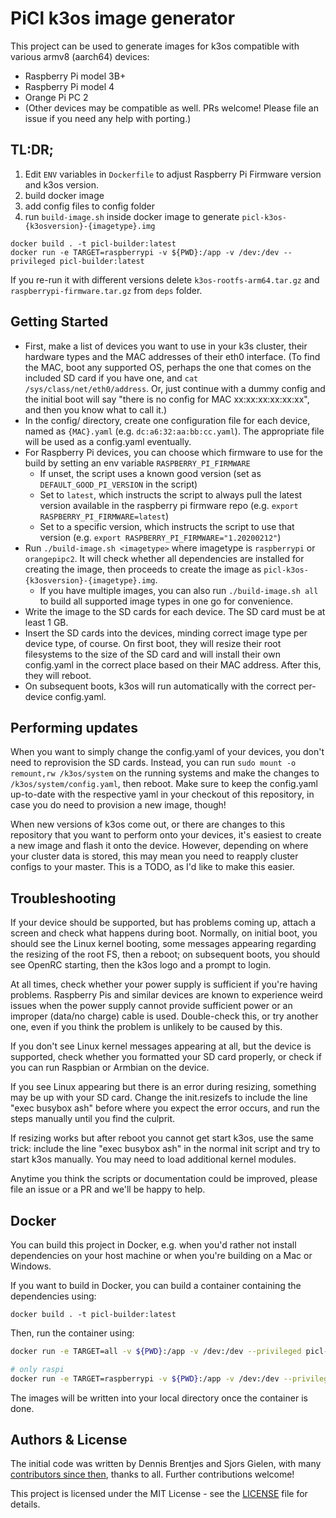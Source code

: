 # PiCl k3os image generator

This project can be used to generate images for k3os compatible with various armv8 (aarch64) devices:

- Raspberry Pi model 3B+
- Raspberry Pi model 4
- Orange Pi PC 2
- (Other devices may be compatible as well. PRs welcome! Please file an issue if you need any help with porting.)

## TL:DR;

1. Edit `ENV` variables in `Dockerfile` to adjust Raspberry Pi Firmware version and k3os version.
2. build docker image
3. add config files to config folder
4. run `build-image.sh` inside docker image to generate `picl-k3os-{k3osversion}-{imagetype}.img`

```
docker build . -t picl-builder:latest
docker run -e TARGET=raspberrypi -v ${PWD}:/app -v /dev:/dev --privileged picl-builder:latest
```

If you re-run it with different versions delete `k3os-rootfs-arm64.tar.gz` and `raspberrypi-firmware.tar.gz` from `deps` folder.

## Getting Started

- First, make a list of devices you want to use in your k3s cluster, their hardware types and the MAC addresses of their eth0 interface. (To find the MAC, boot any supported OS, perhaps the one that comes on the included SD card if you have one, and `cat /sys/class/net/eth0/address`. Or, just continue with a dummy config and the initial boot will say "there is no config for MAC xx:xx:xx:xx:xx:xx", and then you know what to call it.)
- In the config/ directory, create one configuration file for each device, named as `{MAC}.yaml` (e.g. `dc:a6:32:aa:bb:cc.yaml`). The appropriate file will be used as a config.yaml eventually.
- For Raspberry Pi devices, you can choose which firmware to use for the build by setting an env variable `RASPBERRY_PI_FIRMWARE`
    - If unset, the script uses a known good version (set as `DEFAULT_GOOD_PI_VERSION` in the script)
    - Set to `latest`, which instructs the script to always pull the latest version available in the raspberry pi firmware repo (e.g. `export RASPBERRY_PI_FIRMWARE=latest`)
    - Set to a specific version, which instructs the script to use that version (e.g. `export RASPBERRY_PI_FIRMWARE="1.20200212"`)
- Run `./build-image.sh <imagetype>` where imagetype is `raspberrypi` or `orangepipc2`. It will check whether all dependencies are installed for creating the image, then proceeds to create the image as `picl-k3os-{k3osversion}-{imagetype}.img`.
  - If you have multiple images, you can also run `./build-image.sh all` to build all supported image types in one go for convenience.
- Write the image to the SD cards for each device. The SD card must be at least 1 GB.
- Insert the SD cards into the devices, minding correct image type per device type, of course. On first boot, they will resize their root filesystems to the size of the SD card and will install their own config.yaml in the correct place based on their MAC address. After this, they will reboot.
- On subsequent boots, k3os will run automatically with the correct per-device config.yaml.

## Performing updates

When you want to simply change the config.yaml of your devices, you don't need to reprovision the SD cards. Instead, you can
run `sudo mount -o remount,rw /k3os/system` on the running systems and make the changes to `/k3os/system/config.yaml`, then
reboot. Make sure to keep the config.yaml up-to-date with the respective yaml in your checkout of this repository, in case
you do need to provision a new image, though!

When new versions of k3os come out, or there are changes to this repository that you want to perform onto your devices, it's
easiest to create a new image and flash it onto the device. However, depending on where your cluster data is stored, this may
mean you need to reapply cluster configs to your master. This is a TODO, as I'd like to make this easier.

## Troubleshooting

If your device should be supported, but has problems coming up, attach a screen and check what happens during boot. Normally,
on initial boot, you should see the Linux kernel booting, some messages appearing regarding the resizing of the root FS, then
a reboot; on subsequent boots, you should see OpenRC starting, then the k3os logo and a prompt to login.

At all times, check whether your power supply is sufficient if you're having problems. Raspberry Pis and similar devices are
known to experience weird issues when the power supply cannot provide sufficient power or an improper (data/no charge) cable
is used. Double-check this, or try another one, even if you think the problem is unlikely to be caused by this.

If you don't see Linux kernel messages appearing at all, but the device is supported, check whether you formatted your SD card properly, or check if you can run Raspbian or Armbian on the device.

If you see Linux appearing but there is an error during resizing, something may be up with your SD card. Change the
init.resizefs to include the line "exec busybox ash" before where you expect the error occurs, and run the steps manually
until you find the culprit.

If resizing works but after reboot you cannot get start k3os, use the same trick: include the line "exec busybox ash" in
the normal init script and try to start k3os manually. You may need to load additional kernel modules.

Anytime you think the scripts or documentation could be improved, please file an issue or a PR and we'll be happy to help.

## Docker

You can build this project in Docker, e.g. when you'd rather not install dependencies on your host machine or when you're
building on a Mac or Windows.

If you want to build in Docker, you can build a container containing the dependencies using:

```
docker build . -t picl-builder:latest
```

Then, run the container using:

```bash
docker run -e TARGET=all -v ${PWD}:/app -v /dev:/dev --privileged picl-builder:latest

# only raspi
docker run -e TARGET=raspberrypi -v ${PWD}:/app -v /dev:/dev --privileged picl-builder:latest
```

The images will be written into your local directory once the container is done.

## Authors & License

The initial code was written by Dennis Brentjes and Sjors Gielen, with many
[contributors since then](https://github.com/sgielen/picl-k3os-image-generator/graphs/contributors),
thanks to all. Further contributions welcome!

This project is licensed under the MIT License - see the [LICENSE](LICENSE) file for details.
